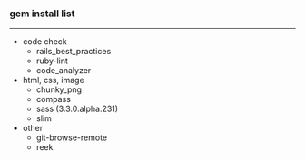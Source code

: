 ### gem install list
---
* code check
  * rails_best_practices
  * ruby-lint
  * code_analyzer
* html, css, image
  * chunky_png
  * compass
  * sass (3.3.0.alpha.231)
  * slim
* other
  * git-browse-remote
  * reek


